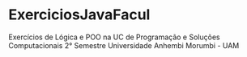 # ExerciciosJavaFacul
Exercícios de Lógica e POO na UC de Programação e Soluções Computacionais  2° Semestre
Universidade Anhembi Morumbi - UAM
